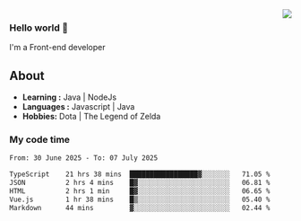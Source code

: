 <img align='right' src="https://github-readme-stats.vercel.app/api?username=jumodada&show_icons=true&theme=vue">

### Hello world 👋

I'm a Front-end developer 
    
## About
-  **Learning :** Java | NodeJs
-  **Languages :** Javascript | Java
-  **Hobbies:** Dota | The Legend of Zelda

### My code time

<!--START_SECTION:waka-->

```txt
From: 30 June 2025 - To: 07 July 2025

TypeScript    21 hrs 38 mins  █████████████████▓░░░░░░░   71.05 %
JSON          2 hrs 4 mins    █▓░░░░░░░░░░░░░░░░░░░░░░░   06.81 %
HTML          2 hrs 1 min     █▓░░░░░░░░░░░░░░░░░░░░░░░   06.65 %
Vue.js        1 hr 38 mins    █▒░░░░░░░░░░░░░░░░░░░░░░░   05.40 %
Markdown      44 mins         ▓░░░░░░░░░░░░░░░░░░░░░░░░   02.44 %
```

<!--END_SECTION:waka-->
